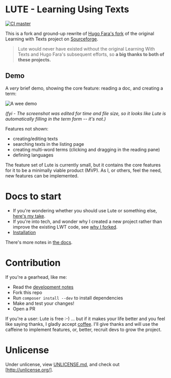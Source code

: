 # LUTE - Learning Using Texts

[![CI master](https://github.com/jzohrab/lute/actions/workflows/symfony-ci.yml/badge.svg?branch=master)](https://github.com/jzohrab/lute/actions/workflows/symfony-ci.yml?query=branch%3Amaster)

This is a fork and ground-up rewrite of [Hugo Fara's fork](https://github.com/hugofara) of the original Learning with Texts project on [Sourceforge](https://sourceforge.net/projects/learning-with-texts).

> Lute would never have existed without the original Learning With Texts and Hugo Fara's subsequent efforts, so **a big thanks to both of these projects.**

## Demo

A _very_ brief demo, showing the core feature: reading a doc, and creating a term:

[comment]: # (See docs/adding_readme_gif.md for notes)

![A wee demo](https://user-images.githubusercontent.com/1637133/210660839-b9aebebc-60c6-43fc-9f6d-daf2c448f825.gif)

_(fyi - The screenshot was edited for time and file size, so it looks like Lute is automatically filling in the term form -- it's not.)_

Features not shown:

* creating/editing texts
* searching texts in the listing page
* creating multi-word terms (clicking and dragging in the reading pane)
* defining languages

The feature set of Lute is currently small, but it contains the core features for it to be a minimally viable product (MVP).  As I, or others, feel the need, new features can be implemented.

# Docs to start

* If you're wondering whether you should use Lute or something else, [here's my take](./docs/lute_and_alternatives.md).
* If you're into tech, and wonder why I created a new project rather than improve the existing LWT code, see [why I forked](./docs/why_the_fork.md).
* [Installation](./docs/installation.md)

There's more notes in [the docs](./docs/README.md).

# Contribution

If you're a gearhead, like me:

* Read the [development notes](./docs/development.md)
* Fork this repo
* Run `composer install --dev` to install dependencies
* Make and test your changes!
* Open a PR

If you're a user: Lute is free :-) ... but if it makes your life better and you feel like saying thanks, I gladly accept <a href="https://www.buymeacoffee.com/jzohrab" target="_blank">coffee</a>.  I'll give thanks and will use the caffeine to implement features, or, better, recruit devs to grow the project.

# Unlicense

Under unlicense, view [UNLICENSE.md](UNLICENSE.md), and check out [http://unlicense.org/].



